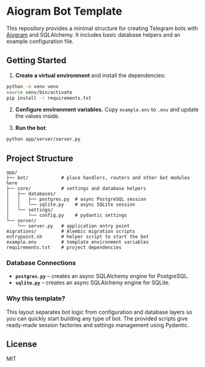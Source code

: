 # Aiogram Bot Template

This repository provides a minimal structure for creating Telegram bots with [Aiogram](https://docs.aiogram.dev/) and SQLAlchemy.  It includes basic database helpers and an example configuration file.

## Getting Started

1. **Create a virtual environment** and install the dependencies:

```bash
python -m venv venv
source venv/bin/activate
pip install -r requirements.txt
```

2. **Configure environment variables.**  Copy `example.env` to `.env` and update the values inside.

3. **Run the bot**:

```bash
python app/server/server.py
```

## Project Structure

```plaintext
app/
├── bot/            # place handlers, routers and other bot modules here
├── core/           # settings and database helpers
│   ├── databases/
│   │   ├── postgres.py  # async PostgreSQL session
│   │   └── sqlite.py    # async SQLite session
│   └── settings/
│       └── config.py    # pydantic settings
└── server/
    └── server.py   # application entry point
migrations/         # Alembic migration scripts
entrypoint.sh       # helper script to start the bot
example.env         # template environment variables
requirements.txt    # project dependencies
```

### Database Connections
- **`postgres.py`** – creates an async SQLAlchemy engine for PostgreSQL.
- **`sqlite.py`** – creates an async SQLAlchemy engine for SQLite.

### Why this template?
This layout separates bot logic from configuration and database layers so you can quickly start building any type of bot.  The provided scripts give ready-made session factories and settings management using Pydantic.

## License
MIT
